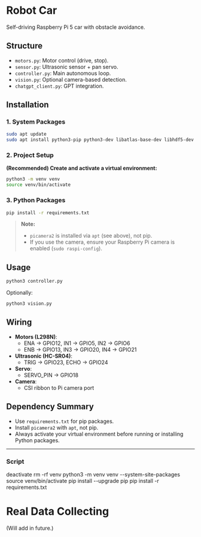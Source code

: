 # Robot Car

Self-driving Raspberry Pi 5 car with obstacle avoidance.

## Structure

- `motors.py`: Motor control (drive, stop).
- `sensor.py`: Ultrasonic sensor + pan servo.
- `controller.py`: Main autonomous loop.
- `vision.py`: Optional camera-based detection.
- `chatgpt_client.py`: GPT integration.

## Installation

### 1. System Packages

```bash
sudo apt update
sudo apt install python3-pip python3-dev libatlas-base-dev libhdf5-dev python3-picamera2 -y
```

### 2. Project Setup

**(Recommended) Create and activate a virtual environment:**
```bash
python3 -m venv venv
source venv/bin/activate
```

### 3. Python Packages

```bash
pip install -r requirements.txt
```

> **Note:**  
> - `picamera2` is installed via `apt` (see above), not pip.
> - If you use the camera, ensure your Raspberry Pi camera is enabled (`sudo raspi-config`).

## Usage

```bash
python3 controller.py
```

Optionally:
```bash
python3 vision.py
```

## Wiring

- **Motors (L298N)**:
  - ENA → GPIO12, IN1 → GPIO5, IN2 → GPIO6
  - ENB → GPIO13, IN3 → GPIO20, IN4 → GPIO21
- **Ultrasonic (HC-SR04)**:
  - TRIG → GPIO23, ECHO → GPIO24
- **Servo**:
  - SERVO_PIN → GPIO18
- **Camera**:
  - CSI ribbon to Pi camera port

## Dependency Summary

- Use `requirements.txt` for pip packages.
- Install `picamera2` with `apt`, not pip.
- Always activate your virtual environment before running or installing Python packages.

---
### Script
deactivate
rm -rf venv
python3 -m venv venv --system-site-packages
source venv/bin/activate
pip install --upgrade pip
pip install -r requirements.txt

# Real Data Collecting

(Will add in future.)